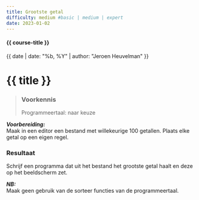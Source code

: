 ```yaml
---
title: Grootste getal
difficulty: medium #basic | medium | expert
date: 2023-01-02
---
```


#### {{ course-title }}
{{ date | date: "%b, %Y" | author: "Jeroen Heuvelman" }}


# {{ title }}

> ### Voorkennis
> Programmeertaal: naar keuze

***Voorbereiding:***  
Maak in een editor een bestand met willekeurige 100 getallen. Plaats
elke getal op een eigen regel.

### Resultaat
Schrijf een programma dat uit het bestand het grootste getal haalt en
deze op het beeldscherm zet.

***NB:***  
Maak geen gebruik van de sorteer functies van de programmeertaal.
